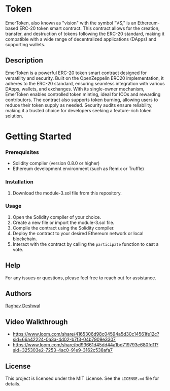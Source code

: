 # Token
EmerToken, also known as "vision" with the symbol "VS," is an Ethereum-based ERC-20 token smart contract. This contract allows for the creation, transfer, and destruction of tokens following the ERC-20 standard, making it compatible with a wide range of decentralized applications (DApps) and supporting wallets.


## Description
EmerToken is a powerful ERC-20 token smart contract designed for versatility and security. Built on the OpenZeppelin ERC20 implementation, it adheres to the ERC-20 standard, ensuring seamless integration with various DApps, wallets, and exchanges. With its single-owner mechanism, EmerToken enables controlled token minting, ideal for ICOs and rewarding contributors. The contract also supports token burning, allowing users to reduce their token supply as needed. Security audits ensure reliability, making it a trusted choice for developers seeking a feature-rich token solution.

# Getting Started

### Prerequisites

- Solidity compiler (version 0.8.0 or higher)
- Ethereum development environment (such as Remix or Truffle)

### Installation

1. Download the module-3.sol file from this repository.

### Usage

1. Open the Solidity compiler of your choice.
2. Create a new file or import the module-3.sol file.
3. Compile the contract using the Solidity compiler.
4. Deploy the contract to your desired Ethereum network or local blockchain.
5. Interact with the contract by calling the `participate` function to cast a vote.

## Help
For any issues or questions, please feel free to reach out for assistance.

## Authors
[Raghav Deshwal](https://github.com/rdeshwal731)

## Video Walkthrough

- https://www.loom.com/share/4165306d98c04594a5d30c14561fe12c?sid=66a42224-0a3a-4d02-b7f3-04b7909e3307
- https://www.loom.com/share/bd93661d45dd44a1bd719793e680fd11?sid=325303e2-7253-4ac0-91e9-3162c538afa7
  
## License
This project is licensed under the MIT License. See the `LICENSE.md` file for details.
